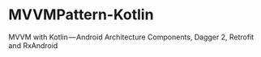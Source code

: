 # MVVMPattern-Kotlin
MVVM with Kotlin — Android Architecture Components, Dagger 2, Retrofit and RxAndroid
